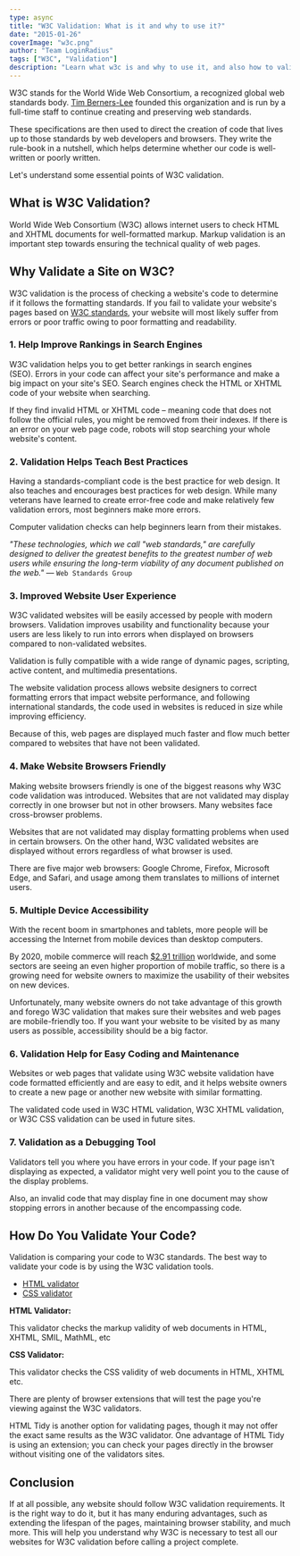 ```yaml
---
type: async
title: "W3C Validation: What is it and why to use it?"
date: "2015-01-26"
coverImage: "w3c.png"
author: "Team LoginRadius"
tags: ["W3C", "Validation"]
description: "Learn what w3c is and why to use it, and also how to validate your web page for W3C standards, a simple guide on W3C validation."
---
```



W3C stands for the World Wide Web Consortium, a recognized global web standards body. [Tim Berners-Lee](https://en.wikipedia.org/wiki/Tim_Berners-Lee) founded this organization and is run by a full-time staff to continue creating and preserving web standards.

These specifications are then used to direct the creation of code that lives up to those standards by web developers and browsers. They write the rule-book in a nutshell, which helps determine whether our code is well-written or poorly written.

Let's understand some essential points of W3C validation.

## What is W3C Validation?

World Wide Web Consortium (W3C) allows internet users to check HTML and XHTML documents for well-formatted markup. Markup validation is an important step towards ensuring the technical quality of web pages.

## Why Validate a Site on W3C?

W3C validation is the process of checking a website's code to determine if it follows the formatting standards. If you fail to validate your website's pages based on [W3C standards](https://en.wikipedia.org/wiki/Web_standards), your website will most likely suffer from errors or poor traffic owing to poor formatting and readability.

### 1. Help Improve Rankings in Search Engines

W3C validation helps you to get better rankings in search engines (SEO). Errors in your code can affect your site's performance and make a big impact on your site's SEO. Search engines check the HTML or XHTML code of your website when searching. 

If they find invalid HTML or XHTML code – meaning code that does not follow the official rules, you might be removed from their indexes. If there is an error on your web page code, robots will stop searching your whole website's content.

### 2. Validation Helps Teach Best Practices

Having a standards-compliant code is the best practice for web design. It also teaches and encourages best practices for web design. While many veterans have learned to create error-free code and make relatively few validation errors, most beginners make more errors.

Computer validation checks can help beginners learn from their mistakes.

*"These technologies, which we call "web standards," are carefully designed to deliver the greatest benefits to the greatest number of web users while ensuring the long-term viability of any document published on the web."* — `Web Standards Group`

### 3. Improved Website User Experience

W3C validated websites will be easily accessed by people with modern browsers. Validation improves usability and functionality because your users are less likely to run into errors when displayed on browsers compared to non-validated websites.

Validation is fully compatible with a wide range of dynamic pages, scripting, active content, and multimedia presentations.

The website validation process allows website designers to correct formatting errors that impact website performance, and following international standards, the code used in websites is reduced in size while improving efficiency.

Because of this, web pages are displayed much faster and flow much better compared to websites that have not been validated.

### 4. Make Website Browsers Friendly

Making website browsers friendly is one of the biggest reasons why W3C code validation was introduced. Websites that are not validated may display correctly in one browser but not in other browsers. Many websites face cross-browser problems.

Websites that are not validated may display formatting problems when used in certain browsers. On the other hand, W3C validated websites are displayed without errors regardless of what browser is used.

There are five major web browsers: Google Chrome, Firefox, Microsoft Edge, and Safari, and usage among them translates to millions of internet users.

### 5. Multiple Device Accessibility

With the recent boom in smartphones and tablets, more people will be accessing the Internet from mobile devices than desktop computers.

By 2020, mobile commerce will reach [$2.91 trillion](https://www.oberlo.com/statistics/mobile-commerce-sales) worldwide, and some sectors are seeing an even higher proportion of mobile traffic, so there is a growing need for website owners to maximize the usability of their websites on new devices.

Unfortunately, many website owners do not take advantage of this growth and forego W3C validation that makes sure their websites and web pages are mobile-friendly too. If you want your website to be visited by as many users as possible, accessibility should be a big factor.

### 6. Validation Help for Easy Coding and Maintenance

Websites or web pages that validate using W3C website validation have code formatted efficiently and are easy to edit, and it helps website owners to create a new page or another new website with similar formatting.

The validated code used in W3C HTML validation, W3C XHTML validation, or W3C CSS validation can be used in future sites.

### 7. Validation as a Debugging Tool

Validators tell you where you have errors in your code. If your page isn't displaying as expected, a validator might very well point you to the cause of the display problems.

Also, an invalid code that may display fine in one document may show stopping errors in another because of the encompassing code.

## How Do You Validate Your Code?

Validation is comparing your code to W3C standards. The best way to validate your code is by using the W3C validation tools.

- [HTML validator](http://validator.w3.org/)
- [CSS validator](http://jigsaw.w3.org/css-validator/)

**HTML Validator:**

This validator checks the markup validity of web documents in HTML, XHTML, SMIL, MathML, etc

**CSS Validator:**

This validator checks the CSS validity of web documents in HTML, XHTML etc.

There are plenty of browser extensions that will test the page you're viewing against the W3C validators.

HTML Tidy is another option for validating pages, though it may not offer the exact same results as the W3C validator. One advantage of HTML Tidy is using an extension; you can check your pages directly in the browser without visiting one of the validators sites.

## Conclusion

If at all possible, any website should follow W3C validation requirements. It is the right way to do it, but it has many enduring advantages, such as extending the lifespan of the pages, maintaining browser stability, and much more. This will help you understand why W3C is necessary to test all our websites for W3C validation before calling a project complete.